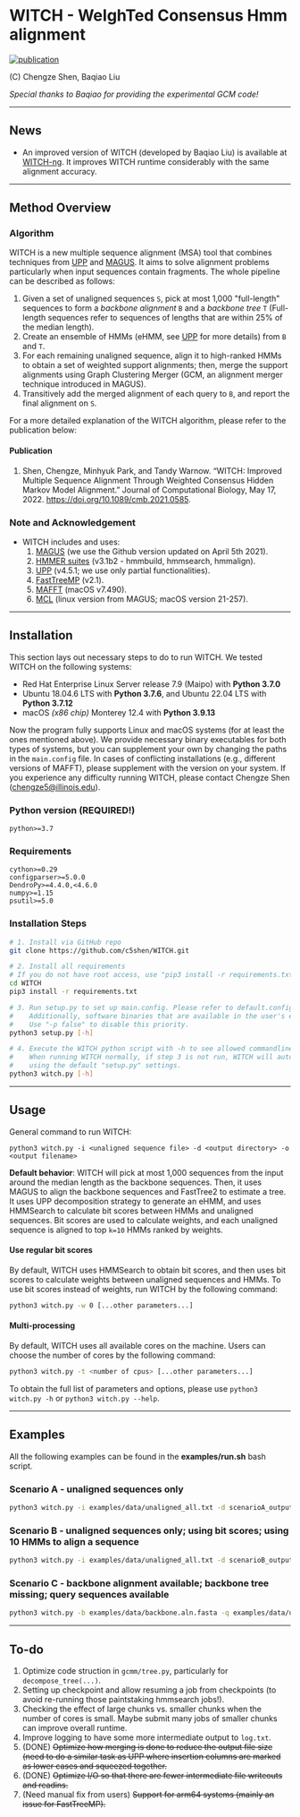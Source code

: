 # WITCH - WeIghTed Consensus Hmm alignment
<!--
![visitors](https://visitor-badge.glitch.me/badge?page_id=c5shen.visitor-badge&left_color=blue&right_color=black))
-->

[![publication](https://img.shields.io/badge/Publication-Journal_of_Computational_Biology-green?style=for-the-badge)](https://doi.org/10.1089/cmb.2021.0585)

(C) Chengze Shen, Baqiao Liu

_Special thanks to Baqiao for providing the experimental GCM code!_

-----------------------------
News
-----------------------------
* An improved version of WITCH (developed by Baqiao Liu) is available at [WITCH-ng](https://github.com/RuneBlaze/WITCH-NG). It improves WITCH runtime considerably with the same alignment accuracy.

-----------------------------
Method Overview
-----------------------------
### Algorithm
WITCH is a new multiple sequence alignment (MSA) tool that combines techniques from [UPP](https://github.com/smirarab/sepp/blob/master/README.UPP.md) and [MAGUS](https://github.com/vlasmirnov/MAGUS). It aims to solve alignment problems particularly when input sequences contain fragments. The whole pipeline can be described as follows:
1. Given a set of unaligned sequences `S`, pick at most 1,000 "full-length" sequences to form a _backbone alignment_ `B` and a _backbone tree_ `T` (Full-length sequences refer to sequences of lengths that are within 25% of the median length).
2. Create an ensemble of HMMs (eHMM, see [UPP](https://github.com/smirarab/sepp/blob/master/README.UPP.md) for more details) from `B` and `T`.
3. For each remaining unaligned sequence, align it to high-ranked HMMs to obtain a set of weighted support alignments; then, merge the support alignments using Graph Clustering Merger (GCM, an alignment merger technique introduced in MAGUS).
4. Transitively add the merged alignment of each query to `B`, and report the final alignment on `S`.

For a more detailed explanation of the WITCH algorithm, please refer to the publication below:

#### Publication
1. Shen, Chengze, Minhyuk Park, and Tandy Warnow. “WITCH: Improved Multiple Sequence Alignment Through Weighted Consensus Hidden Markov Model Alignment.” Journal of Computational Biology, May 17, 2022. https://doi.org/10.1089/cmb.2021.0585.

### Note and Acknowledgement
- WITCH includes and uses:
    1. [MAGUS](https://github.com/vlasmirnov/MAGUS) (we use the Github version updated on April 5th 2021).
    2. [HMMER suites](http://hmmer.org/) (v3.1b2 - hmmbuild, hmmsearch, hmmalign).
    3. [UPP](https://github.com/smirarab/sepp/blob/master/README.UPP.md) (v4.5.1; we use only partial functionalities).
    4. [FastTreeMP](http://www.microbesonline.org/fasttree/FastTreeMP) (v2.1).
    5. [MAFFT](https://mafft.cbrc.jp/alignment/software/macportable.html) (macOS v7.490).
    6. [MCL](https://github.com/micans/mcl) (linux version from MAGUS; macOS version 21-257).


---------------------------
Installation
---------------------------
This section lays out necessary steps to do to run WITCH. We tested WITCH on the following systems:
* Red Hat Enterprise Linux Server release 7.9 (Maipo) with **Python 3.7.0**
* Ubuntu 18.04.6 LTS with **Python 3.7.6**, and Ubuntu 22.04 LTS with **Python 3.7.12**
* macOS _(x86 chip)_ Monterey 12.4 with **Python 3.9.13**

Now the program fully supports Linux and macOS systems (for at least the ones mentioned above). We provide necessary binary executables for both types of systems, but you can supplement your own by changing the paths in the `main.config` file. In cases of conflicting installations (e.g., different versions of MAFFT), please supplement with the version on your system.
If you experience any difficulty running WITCH, please contact Chengze Shen (chengze5@illinois.edu).

### Python version (REQUIRED!)
```
python>=3.7
```

### Requirements
```
cython>=0.29
configparser>=5.0.0
DendroPy>=4.4.0,<4.6.0
numpy>=1.15
psutil>=5.0
```

### Installation Steps
```bash
# 1. Install via GitHub repo
git clone https://github.com/c5shen/WITCH.git

# 2. Install all requirements
# If you do not have root access, use "pip3 install -r requirements.txt --user"
cd WITCH
pip3 install -r requirements.txt

# 3. Run setup.py to set up main.config. Please refer to default.config and use `-h` for additional information
#    Additionally, software binaries that are available in the user's environment will be prioritized for usage.
#    Use "-p false" to disable this priority.
python3 setup.py [-h]

# 4. Execute the WITCH python script with -h to see allowed commandline parameter settings
#    When running WITCH normally, if step 3 is not run, WITCH will automatically generate a "main.config" file
#    using the default "setup.py" settings.
python3 witch.py [-h]

```

----------------------------
Usage
----------------------------
General command to run WITCH:
```
python3 witch.py -i <unaligned sequence file> -d <output directory> -o <output filename>
```
**Default behavior**: WITCH will pick at most 1,000 sequences from the input around the median length as the backbone sequences. Then, it uses MAGUS to align the backbone sequences and FastTree2 to estimate a tree. It uses UPP decomposition strategy to generate an eHMM, and uses HMMSearch to calculate bit scores between HMMs and unaligned sequences. Bit scores are used to calculate weights, and each unaligned sequence is aligned to top `k=10` HMMs ranked by weights.

#### Use regular bit scores
By default, WITCH uses HMMSearch to obtain bit scores, and then uses bit scores to calculate weights between unaligned sequences and HMMs. To use bit scores instead of weights, run WITCH by the following command:
```bash
python3 witch.py -w 0 [...other parameters...]
```

#### Multi-processing
By default, WITCH uses all available cores on the machine. Users can choose the number of cores by the following command:
```bash
python3 witch.py -t <number of cpus> [...other parameters...]
```

To obtain the full list of parameters and options, please use `python3 witch.py -h` or `python3 witch.py --help`.

-------------------------
Examples
-------------------------
All the following examples can be found in the **examples/run.sh** bash script.
### Scenario A - unaligned sequences only
```bash
python3 witch.py -i examples/data/unaligned_all.txt -d scenarioA_output -o aligned.txt
```

### Scenario B - unaligned sequences only; using bit scores; using 10 HMMs to align a sequence
```bash
python3 witch.py -i examples/data/unaligned_all.txt -d scenarioB_output -o aligned.txt -w 0 -k 10
```

### Scenario C - backbone alignment available; backbone tree missing; query sequences available
```bash
python3 witch.py -b examples/data/backbone.aln.fasta -q examples/data/unaligned_frag.txt -d scenarioC_output -o aligned.txt
```

-------------------------
To-do
-------------------------
1. Optimize code struction in `gcmm/tree.py`, particularly for `decompose_tree(...)`.
1. Setting up checkpoint and allow resuming a job from checkpoints (to avoid re-running those paintstaking hmmsearch jobs!).
2. Checking the effect of large chunks vs. smaller chunks when the number of cores is small. Maybe submit many jobs of smaller chunks can improve overall runtime.
3. Improve logging to have some more intermediate output to `log.txt`.
1. (DONE) ~~Optimize how merging is done to reduce the output file size (need to do a similar task as UPP where insertion columns are marked as lower cases and squeezed together.~~
2. (DONE) ~~Optimize I/O so that there are fewer intermediate file writeouts and readins.~~
3. (Need manual fix from users) ~~Support for arm64 systems (mainly an issue for FastTreeMP).~~
